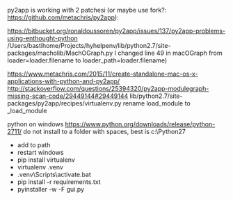 py2app is working with 2 patchesi (or maybe use fork?: https://github.com/metachris/py2app):

https://bitbucket.org/ronaldoussoren/py2app/issues/137/py2app-problems-using-enthought-python
/Users/bastihome/Projects/hyhelpenv/lib/python2.7/site-packages/macholib/MachOGraph.py
I changed line 49 in macOGraph from loader=loader.filename to loader_path=loader.filename)

https://www.metachris.com/2015/11/create-standalone-mac-os-x-applications-with-python-and-py2app/
http://stackoverflow.com/questions/25394320/py2app-modulegraph-missing-scan-code/29449144#29449144
lib/python2.7/site-packages/py2app/recipes/virtualenv.py
rename load_module to _load_module



python on windows
https://www.python.org/downloads/release/python-2711/
do not install to a folder with spaces, best is c:\Python27

- add to path
- restart windows
- pip install virtualenv
- virtualenv .venv
- .venv\Scripts\activate.bat
- pip install -r requirements.txt
- pyinstaller -w -F gui.py
